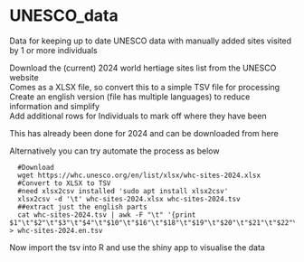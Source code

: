 # UNESCO_data
Data for keeping up to date UNESCO data with manually added sites visited by 1 or more individuals





Download the (current) 2024 world hertiage sites list from the UNESCO website <br/>
Comes as a XLSX file, so convert this to a simple TSV file for processing <br/>
Create an english version (file has multiple languages) to reduce information and simplify <br/>
Add additional rows for Individuals to mark off where they have been

This has already been done for 2024 and can be downloaded from here 


Alternatively you can try automate the process as below

      #Download
      wget https://whc.unesco.org/en/list/xlsx/whc-sites-2024.xlsx
      #Convert to XLSX to TSV
      #need xlsx2csv installed 'sudo apt install xlsx2csv'
      xlsx2csv -d '\t' whc-sites-2024.xlsx whc-sites-2024.tsv
      ##extract just the english parts
      cat whc-sites-2024.tsv | awk -F "\t" '{print $1"\t"$2"\t"$3"\t"$4"\t"$10"\t"$16"\t"$18"\t"$19"\t"$20"\t"$21"\t"$22"\t"$23"\t"$24"\t"$25}' > whc-sites-2024.en.tsv


Now import the tsv into R and use the shiny app to visualise the data



